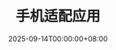 ---
title: "手机适配应用"
date: 2025-09-14T00:00:00+08:00
draft: false
layout: "page"  # 使用我们创建的page模板
---